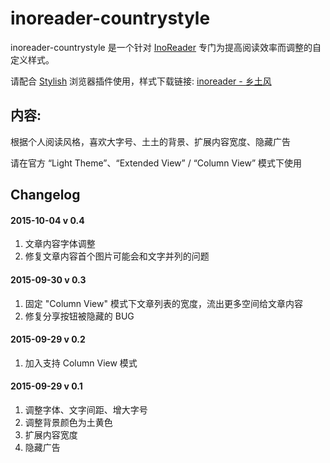 inoreader-countrystyle
========

inoreader-countrystyle 是一个针对 [InoReader](https://www.inoreader.com/) 专门为提高阅读效率而调整的自定义样式。

请配合 [Stylish](https://userstyles.org/) 浏览器插件使用，样式下载链接: [inoreader - 乡土风](https://userstyles.org/styles/119240/inoreader)


## 内容:
根据个人阅读风格，喜欢大字号、土土的背景、扩展内容宽度、隐藏广告

请在官方 “Light Theme”、“Extended View” / “Column View” 模式下使用


## Changelog

#### 2015-10-04 v 0.4
1. 文章内容字体调整
2. 修复文章内容首个图片可能会和文字并列的问题

#### 2015-09-30 v 0.3
1. 固定 "Column View" 模式下文章列表的宽度，流出更多空间给文章内容
2. 修复分享按钮被隐藏的 BUG

#### 2015-09-29 v 0.2

1. 加入支持 Column View 模式

#### 2015-09-29 v 0.1

1. 调整字体、文字间距、增大字号
2. 调整背景颜色为土黄色
3. 扩展内容宽度
4. 隐藏广告





